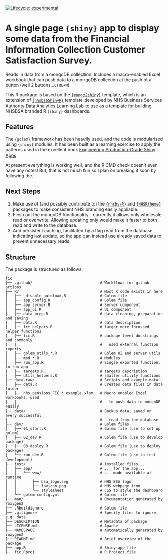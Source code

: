 <!-- badges: start -->
[![Lifecycle: experimental](https://img.shields.io/badge/lifecycle-experimental-orange.svg)](https://lifecycle.r-lib.org/articles/stages.html#experimental)
<!-- badges: end -->

# A single page `{shiny}` app to display some data from the Financial Information Collection Customer Satisfaction Survey.
Reads in data from a mongoDB collection. Includes a macro-enabled Excel workbook that can push data to a mongoDB collection at the push of a button (well 2 buttons...`CTRL+W`).

This R package is based on the [`{mongo2shiny}`](https://github.com/MarkMc1089/mongo2shiny) template, which is
an extension of [`{nhsbsaShinyR}`](https://github.com/nhsbsa-data-analytics/nhsbsaShinyR) template developed by NHS Business Services Authority Data Analytics Learning Lab to use as a template for building NHSBSA branded R `{shiny}` dashboards. 

## Features

The `{golem}` framework has been heavily used, and the code is modularised using
`{shiny}` modules. It has been built as a learning exercise to apply the patterns used in the excellent book [Engineering Production-Grade Shiny Apps](https://engineering-shiny.org/index.html)

At present everything is working well, and the R CMD check doesn't even have any notes! But, that is not much fun so I plan on breaking it soon by following the...

## Next Steps

1. Make use of (and possibly contribute to) the [`{nhsbsaR}`](https://github.com/nhsbsa-data-analytics/nhsbsaR) and [`{NHSRtheme}`](https://github.com/nhs-r-community/NHSRtheme) packages to make consistent NHS branding easily appliable.
2. Flesh out the mongoDB functionality - currently it allows only wholesale read or overwrite. Allowing updating only would make it faster to both read and write to the
database.
3.  Add persistent caching, facilitated by a flag read from the database indicating last update, so the app can instead use already saved data to prevent unnecessary reads.

## Structure

The package is structured as follows:

```
fic
├── .github/                              # Workflows for github actions
├── R/                                    # Most R code exists in here
│   ├── _disable_autoload.R               # Golem file
│   ├── app_config.R                      # Golem file
│   ├── app_server.R                      # Server component
│   ├── app_ui.R                          # UI component
|   ├── data_prep.R                       # data cleaning, preparation and saving
|   ├── data.R                            # data description
|   ├── fct_helpers.R                     # larger more focussed helper functions
|   ├── fic.R                             # package level docstrings and commonly
|   |                                     #   used external function imports
│   ├── golem_utils_*.R                   # Golem UI and server utils
│   ├── mod_*.R                           # Modules 
│   ├── run_app.R                         # Single exported function, to run app
|   ├── targets.R                         # targets description
│   ├── utils_helpers.R                   # smaller utility functions
├── data-raw/                             # Scripts and example data
│   ├── data.R                            # Creates data files in data folder
│   ├── nhs_pensions_FIC_*.example.xlsm   # Macro enabled Excel workbooks, used
|   |                                     #   to push data to mongoDB easily
├── data/                                 # Backup data, saved on every successful
|                                         #   read from the database
├── dev/                                  # Golem files
│   ├── 01_start.R                        # Golem file (use to set up golem)
│   ├── 02_dev.R                          # Golem file (use to develop package)
│   ├── 03_deploy.R                       # Golem file (use to deploy package)
│   └── run_dev.R                         # Golem file (use to test development)
├── inst/                                 # Installed files...
│   ├── app/                              # ... for the app...
│   │   └── www/                          # ... made available at runtime
│   │       ├── bsa_logo.svg              # NHS BSA logo
│   │       ├── favicon.png               # NHS webpage icon
│   │       └── stylesheet                # CSS to style the dashboard
│   └── golem-config.yml                  # Golem file
├── man/                                  # Documentation generated by roxygen2
├── .Rbuildignore                         # Golem file
├── .gitignore                            # Specify files to ignore, e.g. data
├── DESCRIPTION                           # Metadata of package
├── LICENSE.md                            # Apache
├── NAMESPACE                             # Automatically generated by roxygen2
├── README.md                             # Brief overview of the package
├── app.R                                 # Shiny app file
├── fic.Rproj                             # R Project file
```
